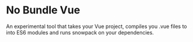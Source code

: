 # No Bundle Vue

An experimental tool that takes your Vue project, compiles you .vue files to into ES6 modules and runs snowpack on your dependencies.
